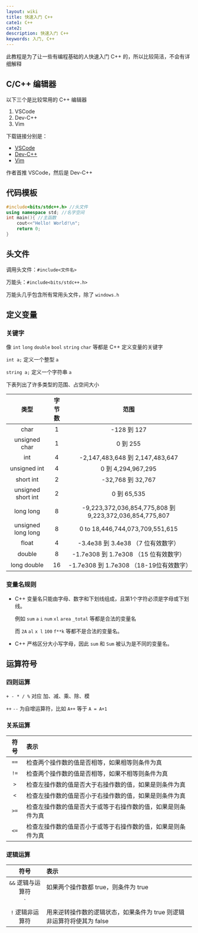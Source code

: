```yaml
---
layout: wiki
title: 快速入门 C++
cate1: C++
cate2:
description: 快速入门 C++
keywords: 入门, C++
---
```


此教程是为了让一些有编程基础的人快速入门 C++ 的，所以比较简洁，不会有详细解释

## C/C++ 编辑器

以下三个是比较常用的 C++ 编辑器

1. VSCode
2. Dev-C++
3. Vim

下载链接分别是：

- [VSCode](https://code.visualstudio.com/)
- [Dev-C++](https://sourceforge.net/projects/orwelldevcpp/)
- [Vim](https://www.vim.org/download.php)

作者首推 VSCode，然后是 Dev-C++

## 代码模板

```cpp
#include<bits/stdc++.h> //头文件
using namespace std; //名字空间
int main(){ //主函数
    cout<<"Hello! World!\n";
    return 0; 
}
```

## 头文件

调用头文件：`#include<文件名>`

万能头：`#include<bits/stdc++.h>`

万能头几乎包含所有常用头文件，除了 `windows.h`

## 定义变量

### 关键字

像 `int` `long` `double` `bool` `string` `char` 等都是 C++ 定义变量的关键字

`int a;` 定义一个整型 `a`

`string a;` 定义一个字符串 `a`

下表列出了许多类型的范围、占空间大小

|类型|字节数|范围|
|:-:|:-:|:-:|
|char|1|-128 到 127|
|unsigned char|1|0 到 255|
|int|4|-2,147,483,648 到 2,147,483,647|
|unsigned int|4|0 到 4,294,967,295|
|short int|2|-32,768 到 32,767|
|unsigned short int|2|0 到 65,535|
|long long|8|-9,223,372,036,854,775,808 到 9,223,372,036,854,775,807|
|unsigned long long|8|0 to 18,446,744,073,709,551,615|
|float|4|-3.4e38 到 3.4e38 （7 位有效数字）|
|double|8|-1.7e308 到 1.7e308 （15 位有效数字）|
|long double|16|-1.7e308 到 1.7e308 （18-19位有效数字）|

### 变量名规则

- C++ 变量名只能由字母、数字和下划线组成，且第1个字符必须是字母或下划线。

  例如 `sum` `a` `i` `num` `xl` `area` `_total` 等都是合法的变量名

  而 `2A` `al` `x l` `100` `f**k` 等都不是合法的变量名。

- C++ 严格区分大小写字母，因此 `sum` 和 `Sum` 被认为是不同的变量名。
  
## 运算符号

### 四则运算

`+ - * / %` 对应 加、减、乘、除、模

`++` `--` 为自增运算符，比如 `A++` 等于 `A = A+1`

### 关系运算

|符号|表示|
|:-:|:-|
|`==`|检查两个操作数的值是否相等，如果相等则条件为真|
|`!=`|检查两个操作数的值是否相等，如果不相等则条件为真|
|`>`|检查左操作数的值是否大于右操作数的值，如果是则条件为真|
|`<`|检查左操作数的值是否小于右操作数的值，如果是则条件为真|
|`>=`|检查左操作数的值是否大于或等于右操作数的值，如果是则条件为真|
|`<=`|检查左操作数的值是否小于或等于右操作数的值，如果是则条件为真|

### 逻辑运算
|符号|表示|
|:-:|:-|
|`&&` 逻辑与运算符|如果两个操作数都 true，则条件为 true|
|`||` 逻辑或运算符|如果两个操作数中有任意一个 true，则条件为 true|
|`!` 逻辑非运算符|用来逆转操作数的逻辑状态，如果条件为 true 则逻辑非运算符将使其为 false|
